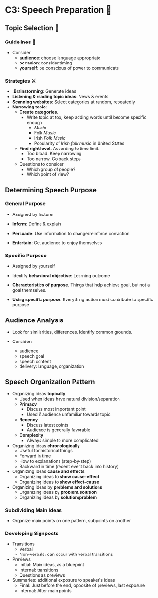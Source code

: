 # C3: Speech Preparation :microphone:

##  Topic Selection :bookmark_tabs:

### Guidelines :straight_ruler:

- Consider
  - **audience**: choose language appropriate
  - **occasion**: consider timing
  - **yourself**: be conscious of power to communicate

### Strategies :crossed_swords:

- :**Brainstorming**: Generate ideas
- **Listening & reading topic ideas**: News & events
- **Scanning websites**: Select categories at random, repeatedly
- **Narrowing topic**: 
  - **Create categories.**
    - Write topic at top, keep adding words until become specific enough
      - *Music*
      - Folk *Music*
      - Irish *Folk Music*
      - Popularity of *Irish folk music* in United States
  - **Find right level.** According to time limit.
    - Too broad. Keep narrowing
    - Too narrow. Go back steps
  - Questions to consider
    - Which group of people?
    - Which point of view?

## Determining Speech Purpose

### General Purpose

- Assigned by lecturer

- **Inform**: Define & explain
- **Persuade**: Use information to change/reinforce conviction
- **Entertain**: Get audience to enjoy themselves

### Specific Purpose

- Assigned by yourself

- Identify **behavioral objective**: Learning outcome
- **Characteristics of purpose**. Things that help achieve goal, but not a goal themselves. 
- **Using specific purpose**: Everything action must contribute to specific purpose

## Audience Analysis

- Look for similarities, differences. Identify common grounds.

- Consider:
  - audience
  - speech goal
  - speech content
  - delivery: language, organization

## Speech Organization Pattern

- Organizing ideas **topically**
  - Used when ideas have natural division/separation
  - **Primacy**
    - Discuss most important point
    - Used if audience unfamiliar towards topic
  - **Recency**
    - Discuss latest points
    - Audience is generally favorable
  - **Complexity**
    - Always simple to more complicated
- Organizing ideas **chronologically**
  - Useful for historical things
  - Forward in time
  - How to explanations (step-by-step)
  - Backward in time (recent event back into history)
- Organizing ideas **cause and effects**
  - Organizing ideas to **show cause-effect**
  - Organizing ideas to **show effect-cause**
- Organizing ideas by **problems and solutions**
  - Organizing ideas by **problem/solution**
  - Organizing ideas by **solution/problem**

### Subdividing Main Ideas

- Organize main points on one pattern, subpoints on another

### Developing Signposts

- Transitions
  - Verbal
  - Non-verbals: can occur with verbal transitions
- Previews
  - Initial: Main ideas, as a blueprint
  - Internal: transitions
  - Questions as previews
- Summaries: additional exposure to speaker's ideas
  - Final: Just before the end, opposite of previews, last exposure
  - Internal: After main points